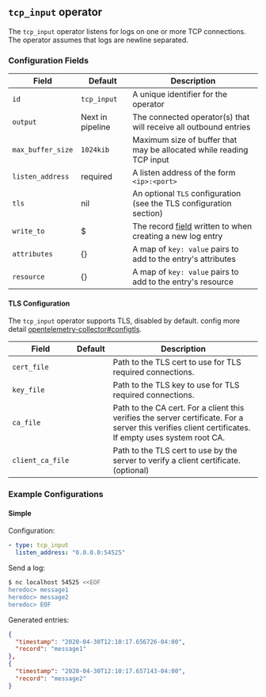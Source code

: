 ## `tcp_input` operator

The `tcp_input` operator listens for logs on one or more TCP connections. The operator assumes that logs are newline separated.

### Configuration Fields

| Field             | Default          | Description                                                                       |
| ---               | ---              | ---                                                                               |
| `id`              | `tcp_input`      | A unique identifier for the operator                                              |
| `output`          | Next in pipeline | The connected operator(s) that will receive all outbound entries                  |
| `max_buffer_size` | `1024kib`        | Maximum size of buffer that may be allocated while reading TCP input              |
| `listen_address`  | required         | A listen address of the form `<ip>:<port>`                                        |
| `tls`             | nil              | An optional `TLS` configuration (see the TLS configuration section)               |
| `write_to`        | $                | The record [field](/docs/types/field.md) written to when creating a new log entry |
| `attributes`      | {}               | A map of `key: value` pairs to add to the entry's attributes                         |
| `resource`        | {}               | A map of `key: value` pairs to add to the entry's resource                       |

#### TLS Configuration

The `tcp_input` operator supports TLS, disabled by default.
config more detail [opentelemetry-collector#configtls](https://github.com/open-telemetry/opentelemetry-collector/tree/main/config/configtls#tls-configuration-settings).

| Field             | Default          | Description                               |
| ---               | ---              | ---                                       |
| `cert_file`       |                  | Path to the TLS cert to use for TLS required connections.   |
| `key_file`        |                  | Path to the TLS key to use for TLS required connections.       |
| `ca_file`         |                  | Path to the CA cert. For a client this verifies the server certificate. For a server this verifies client certificates. If empty uses system root CA.        |
| `client_ca_file`  |                  | Path to the TLS cert to use by the server to verify a client certificate. (optional)   |


### Example Configurations

#### Simple

Configuration:
```yaml
- type: tcp_input
  listen_address: "0.0.0.0:54525"
```

Send a log:
```bash
$ nc localhost 54525 <<EOF
heredoc> message1
heredoc> message2
heredoc> EOF
```

Generated entries:
```json
{
  "timestamp": "2020-04-30T12:10:17.656726-04:00",
  "record": "message1"
},
{
  "timestamp": "2020-04-30T12:10:17.657143-04:00",
  "record": "message2"
}
```
